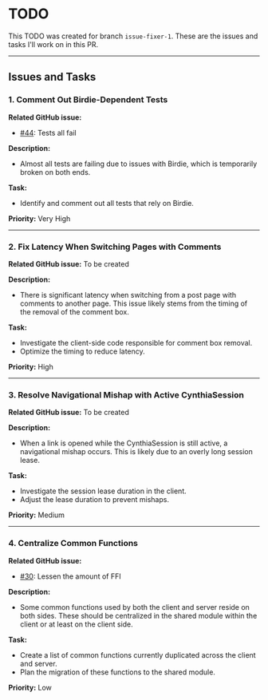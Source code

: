 # TODO

This TODO was created for branch `issue-fixer-1`. These are the issues and tasks I'll work on in this PR.

---

## Issues and Tasks

### 1. Comment Out Birdie-Dependent Tests
**Related GitHub issue:**
- [#44](https://github.com/CynthiaWebsiteEngine/Mini/issues/44): Tests all fail

**Description:**
- Almost all tests are failing due to issues with Birdie, which is temporarily broken on both ends.

**Task:**
- Identify and comment out all tests that rely on Birdie.

**Priority:** Very High

---

### 2. Fix Latency When Switching Pages with Comments
**Related GitHub issue:**
To be created

**Description:**
- There is significant latency when switching from a post page with comments to another page. This issue likely stems from the timing of the removal of the comment box.

**Task:**
- Investigate the client-side code responsible for comment box removal.
- Optimize the timing to reduce latency.

**Priority:** High

---

### 3. Resolve Navigational Mishap with Active CynthiaSession

**Related GitHub issue:**
To be created

**Description:**
- When a link is opened while the CynthiaSession is still active, a navigational mishap occurs. This is likely due to an overly long session lease.

**Task:**
- Investigate the session lease duration in the client.
- Adjust the lease duration to prevent mishaps.

**Priority:** Medium

---

### 4. Centralize Common Functions

**Related GitHub issue:**
- [#30](https://github.com/CynthiaWebsiteEngine/Mini/issues/30): Lessen the amount of FFI

**Description:**
- Some common functions used by both the client and server reside on both sides. These should be centralized in the shared module within the client or at least on the client side.

**Task:**
- Create a list of common functions currently duplicated across the client and server.
- Plan the migration of these functions to the shared module.

**Priority:** Low

